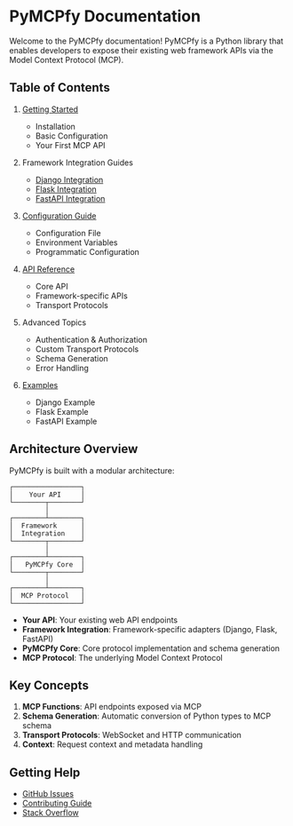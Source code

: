 # PyMCPfy Documentation

Welcome to the PyMCPfy documentation! PyMCPfy is a Python library that enables developers to expose their existing web framework APIs via the Model Context Protocol (MCP).

## Table of Contents

1. [Getting Started](getting_started.md)
   - Installation
   - Basic Configuration
   - Your First MCP API

2. Framework Integration Guides
   - [Django Integration](django_integration.md)
   - [Flask Integration](flask_integration.md)
   - [FastAPI Integration](fastapi_integration.md)

3. [Configuration Guide](configuration.md)
   - Configuration File
   - Environment Variables
   - Programmatic Configuration

4. [API Reference](api_reference.md)
   - Core API
   - Framework-specific APIs
   - Transport Protocols

5. Advanced Topics
   - Authentication & Authorization
   - Custom Transport Protocols
   - Schema Generation
   - Error Handling

6. [Examples](../examples/)
   - Django Example
   - Flask Example
   - FastAPI Example

## Architecture Overview

PyMCPfy is built with a modular architecture:

```
┌─────────────────┐
│    Your API     │
└────────┬────────┘
         │
┌────────┴────────┐
│  Framework      │
│  Integration    │
└────────┬────────┘
         │
┌────────┴────────┐
│   PyMCPfy Core  │
└────────┬────────┘
         │
┌────────┴────────┐
│  MCP Protocol   │
└─────────────────┘
```

- **Your API**: Your existing web API endpoints
- **Framework Integration**: Framework-specific adapters (Django, Flask, FastAPI)
- **PyMCPfy Core**: Core protocol implementation and schema generation
- **MCP Protocol**: The underlying Model Context Protocol

## Key Concepts

1. **MCP Functions**: API endpoints exposed via MCP
2. **Schema Generation**: Automatic conversion of Python types to MCP schema
3. **Transport Protocols**: WebSocket and HTTP communication
4. **Context**: Request context and metadata handling

## Getting Help

- [GitHub Issues](https://github.com/nimeshkverma/pymcpfy/issues)
- [Contributing Guide](../CONTRIBUTING.md)
- [Stack Overflow](https://stackoverflow.com/questions/tagged/pymcpfy)
